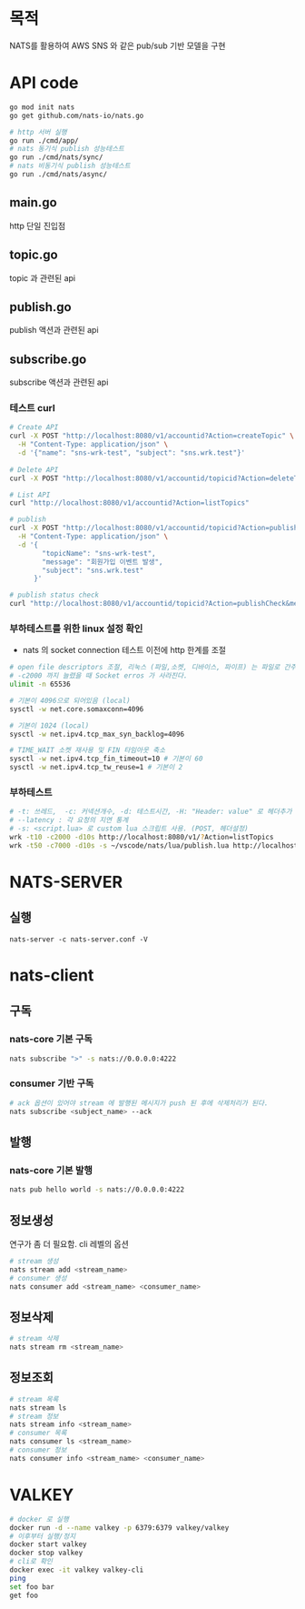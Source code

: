 # 목적
NATS를 활용하여 AWS SNS 와 같은 pub/sub 기반 모델을 구현

# API code
```bash
go mod init nats
go get github.com/nats-io/nats.go

# http 서버 실행
go run ./cmd/app/ 
# nats 동기식 publish 성능테스트
go run ./cmd/nats/sync/
# nats 비동기식 publish 성능테스트
go run ./cmd/nats/async/
```

## main.go 
http 단일 진입점

## topic.go
topic 과 관련된 api 

## publish.go
publish 액션과 관련된 api

## subscribe.go
subscribe 액션과 관련된 api 

### 테스트 curl
```bash
# Create API
curl -X POST "http://localhost:8080/v1/accountid?Action=createTopic" \
  -H "Content-Type: application/json" \
  -d '{"name": "sns-wrk-test", "subject": "sns.wrk.test"}'
 
# Delete API
curl -X POST "http://localhost:8080/v1/accountid/topicid?Action=deleteTopic&name=sns-wrk-test"

# List API
curl "http://localhost:8080/v1/accountid?Action=listTopics"

# publish
curl -X POST "http://localhost:8080/v1/accountid/topicid?Action=publish" \
  -H "Content-Type: application/json" \
  -d '{
        "topicName": "sns-wrk-test",
        "message": "회원가입 이벤트 발생",
        "subject": "sns.wrk.test"
      }'

# publish status check
curl "http://localhost:8080/v1/accountid/topicid?Action=publishCheck&messageId=<message-id>"

```

### 부하테스트를 위한 linux 설정 확인
- nats 의 socket connection 테스트 이전에 http 한계를 조절
```bash
# open file descriptors 조절, 리눅스 (파일,소켓, 디바이스, 파이프) 는 파일로 간주
# -c2000 까지 늘렸을 때 Socket erros 가 사라진다. 
ulimit -n 65536

# 기본이 4096으로 되어있음 (local)
sysctl -w net.core.somaxconn=4096

# 기본이 1024 (local)
sysctl -w net.ipv4.tcp_max_syn_backlog=4096

# TIME_WAIT 소켓 재사용 및 FIN 타임아웃 축소
sysctl -w net.ipv4.tcp_fin_timeout=10 # 기본이 60
sysctl -w net.ipv4.tcp_tw_reuse=1 # 기본이 2
```

### 부하테스트
```bash
# -t: 쓰레드,  -c: 커넥션개수, -d: 테스트시간, -H: "Header: value" 로 헤더추가
# --latency : 각 요청의 지연 통계
# -s: <script.lua> 로 custom lua 스크립트 사용. (POST, 헤더설정)
wrk -t10 -c2000 -d10s http://localhost:8080/v1/?Action=listTopics
wrk -t50 -c7000 -d10s -s ~/vscode/nats/lua/publish.lua http://localhost:8080/v1/accountid/topicid?Action=publish
```

# NATS-SERVER
## 실행
```nats-server -c nats-server.conf -V```

# nats-client

## 구독
### nats-core 기본 구독
```bash
nats subscribe ">" -s nats://0.0.0.0:4222
```
### consumer 기반 구독 
```bash
# ack 옵션이 있어야 stream 에 발행된 메시지가 push 된 후에 삭제처리가 된다. 
nats subscribe <subject_name> --ack
```

## 발행
### nats-core 기본 발행
```bash
nats pub hello world -s nats://0.0.0.0:4222
```

## 정보생성
연구가 좀 더 필요함. cli 레벨의 옵션

```bash
# stream 생성
nats stream add <stream_name>
# consumer 생성
nats consumer add <stream_name> <consumer_name>
```

## 정보삭제
```bash
# stream 삭제
nats stream rm <stream_name>
```

## 정보조회
```bash
# stream 목록
nats stream ls
# stream 정보
nats stream info <stream_name>
# consumer 목록
nats consumer ls <stream_name>
# consumer 정보
nats consumer info <stream_name> <consumer_name>
```

# VALKEY
```bash
# docker 로 실행
docker run -d --name valkey -p 6379:6379 valkey/valkey
# 이후부터 실행/정지
docker start valkey
docker stop valkey
# cli로 확인
docker exec -it valkey valkey-cli
ping
set foo bar
get foo
```